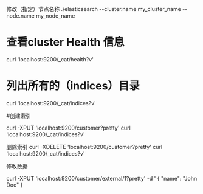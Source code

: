 修改（指定）节点名称
./elasticsearch --cluster.name my_cluster_name --node.name my_node_name

# 查看cluster Health 信息
curl 'localhost:9200/_cat/health?v'

# 列出所有的（indices）目录
curl 'localhost:9200/_cat/indices?v'

#创建索引

curl -XPUT 'localhost:9200/customer?pretty'
curl 'localhost:9200/_cat/indices?v'

删除索引
curl -XDELETE 'localhost:9200/customer?pretty'
curl 'localhost:9200/_cat/indices?v'

修改数据

curl -XPUT 'localhost:9200/customer/external/1?pretty' -d '
{
  "name": "John Doe"
}